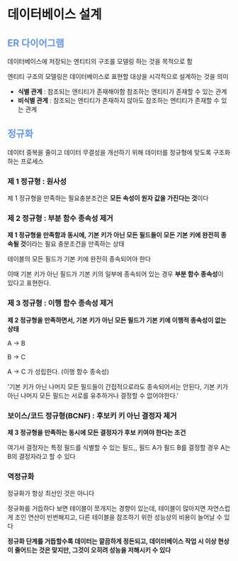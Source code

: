 <h1>데이터베이스 설계</h1>

<h2 style="color: cornflowerblue"> ER 다이어그램</h2>
<p>데이터베이스에 저장되는 엔티티의 구조를 모델링 하는 것을 목적으로 함</p>
<p>엔티티 구조의 모델링은 데이터베이스로 표현할 대상을 시각적으로 설계하는 것을 의미</p>

<ul>
    <li><strong>식별 관계</strong> : 참조되는 엔티티가 존재해야함 참조하는 엔티티가 존재할 수 있는 관계</li>
    <li><strong>비식별 관계</strong> : 참조되는 엔티티가 존재하지 않아도 참조하는 엔티티가 존재할 수 있는 관계</li>
</ul>

<h2 style="color: cornflowerblue"> 정규화</h2>
<p>데이터 중복을 줄이고 데이터 무결성을 개선하기 위해 데이터를 정규형에 맞도록 구조화 하는 프로세스</p>

<h3> 제 1 정규형 : 원사성</h3>
<p>제 1 정규형을 만족하는 필요충분조건은 <strong>모든 속성이 원자 값을 가진다는 것</strong>이다</p>

<h3> 제 2 정규형 : 부분 함수 종속성 제거</h3>
<p><strong>제 1 정규형을 만족함과 동시에, 기본 키가 아닌 모든 필드들이 모든 기본 키에 완전히 종속될 것</strong>이라는 필요 충분조건을 만족하는 상태</p>
<p>테이블의 모든 필드가 기본 키에 완전히 종속되어야 한다</p>
<p>이때 기본 키가 아닌 필드가 기본 키의 일부에 종속되어 있는 경우 <strong>부분 함수 종속성</strong>이 있다고 표현한다.</p>

<h3> 제 3 정규형 : 이행 함수 종속성 제거</h3>
<p><strong>제 2 정규형을 만족하면서, 기본 키가 아닌 모든 필드가 기본 키에 이행적 종속성이 없는 상태</strong></p>
<p>A -> B</p>
<p>B -> C</p>
<p>A -> C 가 성립한다. (이행 함수 종속성)</p>
<p>'기본 키가 아닌 나머지 모든 필드들이 간접적으로라도 종속되어서는 안된다, 기본 키가 아닌 나머지 모든 필드는 서로를 유추하거나  결정할 수 없어야한다.'</p>

<h3> 보이스/코드 정규형(BCNF) : 후보키 키 아닌 결정자 제거</h3>
<p><strong>제 3 정규형을 만족하는 동시에 모든 결정자가 후보 키여야 한다는 조건</strong></p>
<p>여기서 결정자는 특정 필드를 식별할 수 있는 필드,, 필드 A가 필드 B를 결정할 경우 A는 B의 결정자라고 할 수 있다</p>

<h3> 역정규화</h3>
<p>정규화가 항상 최선인 것은 아니다</p>
<p>정규화를 거듭하다 보면 테이블이 쪼개지는 경향이 있는데, 테이블이 많아지면 자연스럽게 조인 연산이 빈번해지고, 다른 테이블을 참조하기 위한 성능상의 비용이 늘어날 수 있다</p>
<p><strong>정규화 단계를 거듭할수록 데이터는 깔끔하게 정돈되고, 데이터베이스 작업 시 이상 현상이 줄어드는 것은 맞지만, 그것이 오히려 성능을 저해시키 수 있다</strong></p>

